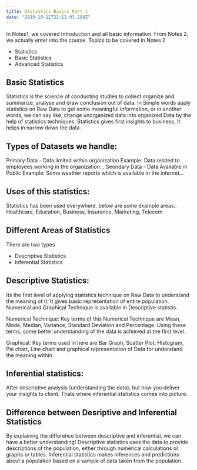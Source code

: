 ```yaml
---
title: Statistics Basics Part 1
date: "2019-10-12T22:12:03.284Z"
---
```


In Notes1, we covered Introduction and all basic information. From Notes 2, we actually enter into the course.
Topics to be covered in Notes 2
- Statistics
- Basic Statistics
- Advanced Statistics

## Basic Statistics
Statistics is the science of conducting studies to collect organize and summarize, analyse and draw conclusion out of data. In Simple words apply statistics on Raw Data to get some meaningful information, or in another words, we can say like, change unorganized data into organized Data by the help of statistics techniques. Statistics gives first insights to business, It helps in narrow down the data.

## Types of  Datasets we handle:
Primary Data  - Data limited within organization
Example: Data related to employees working in the organization...
Seondary Data - Data Available in Public
Example: Some weather reports which is available in the internet...

## Uses of this statistics:
Statistics has been used everywhere, below are some example areas..
Healthcare, Education, Business, Insurance, Marketing, Telecom

## Different Areas of Statistics
There are two types
- Descriptive Statistics 
- Inferential Statistics

## Descriptive Statistics:
Its the first level of applying statistics technique on Raw Data to understand the meaning of it. It gives basic representation of entire population. Numerical and Graphical Technique is available in Descriptive statistis.

Numerical Technique:
Key terms of this Numerical Technique are Mean, Mode, Median, Variance, Standard Deviation and Percentage. Using these terms, some better understanding of the data is achieved at the first level.

Graphical:
Key terms used in here are Bar Graph, Scatter Plot, Histogram, Pie chart, Line chart and graphical representation of Data for understand the meaning within
  
## Inferential statistics:
After descriptive analysis (understanding the data), but how you deliver your insights to client. 
Thats where inferential statistics comes into picture. 

## Difference between Desriptive and Inferential Statistics
By explaining the difference between descriptive and inferential, we can have a better understanding! Descriptive statistics uses the data to provide descriptions of the population, either through numerical calculations or graphs or tables. Inferential statistics makes inferences and predictions about a population based on a sample of data taken from the population.






